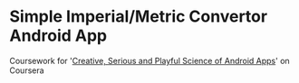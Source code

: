 Simple Imperial/Metric Convertor Android App
============================================

Coursework for '[Creative, Serious and Playful Science of Android Apps](https://www.coursera.org/course/androidapps101)' on Coursera
